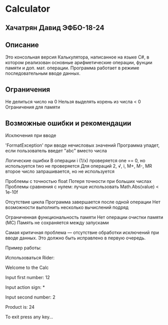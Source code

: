 # Calculator

## Хачатрян Давид ЭФБО-18-24

## Описание
Это консольная версия Калькулятора, написанное на языке C#, в котором реализован основные арифметические операции, фунции памяти и доп. мат. операции. Программа работает в режиме последовательным вводе данных.


## Ограничения
Не делиться число на 0
Нельзя выделять корень из числа < 0
Ограничения для памяти

## Возможные ошибки и рекомендации
Исключения при вводе

'FormatException' при вводе нечисловых значений
Программа упадет, если пользователь введет "abc" вместо числа

Логические ошибки
В операции i (1/x) проверяется one == 0, но используется two не проверяется
Для операций 2, √, i, M+, M-, MR второе число запрашивается, но не используется

Проблемы с точностью float
Потеря точности при больших числах
Проблемы сравнения с нулем: лучше использовать Math.Abs(value) < 1e-10f

Отсутствие цикла
Программа завершается после одной операции
Нет возможности выполнить несколько вычислений подряд

Ограниченная функциональность памяти
Нет операции очистки памяти (MC)
Память не сохраняется между запусками

Самая критичная проблема — отсутствие обработки исключений при вводе данных. Это должно быть исправлено в первую очередь.

Пример работы:

Использоваться Rider:

Welcome to the Calc

Input first number: 12

Input action sign: *

Input second number: 2

Product is: 24

To exit press any key... 


